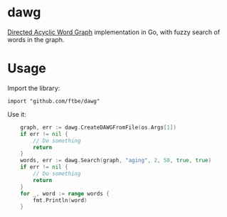 # dawg

[Directed Acyclic Word Graph](http://en.wikipedia.org/wiki/Directed_acyclic_word_graph) implementation in Go, with fuzzy search of words in the graph.

# Usage

Import the library:

    import "github.com/ftbe/dawg"

Use it:
```go
    graph, err := dawg.CreateDAWGFromFile(os.Args[1])
    if err != nil {
        // Do something
        return
    }
    words, err := dawg.Search(graph, "aging", 2, 50, true, true)
    if err != nil {
        // Do something
        return
    }
    for _, word := range words {
        fmt.Println(word)
    }
```
